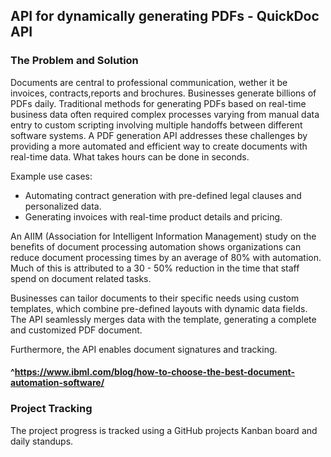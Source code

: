 ## API for dynamically generating PDFs - QuickDoc API


### The Problem and Solution

Documents are central to professional communication, wether it be invoices, contracts,reports and brochures. Businesses generate billions of PDFs daily. Traditional methods for generating PDFs based on real-time business data often required complex processes varying from manual data entry to custom scripting involving multiple handoffs between  different software systems. A PDF generation API addresses these challenges by providing a more automated and efficient way to create documents with real-time data. What takes hours can be done in seconds. 

Example use cases:
* Automating contract generation with pre-defined legal clauses and personalized data.
* Generating invoices with real-time product details and pricing. 

An AIIM (Association for Intelligent Information Management) study on the benefits of document processing automation shows organizations can reduce document processing times by an average of 80% with automation. Much of this is attributed to a 30 - 50% reduction in the time that staff spend on document related tasks. 

Businesses can tailor documents to their specific needs using custom templates, which combine pre-defined layouts with dynamic data fields. The API seamlessly merges data with the template, generating a complete and customized PDF document.

Furthermore, the API enables document signatures and tracking. 

#### ^https://www.ibml.com/blog/how-to-choose-the-best-document-automation-software/

### Project Tracking

The project progress is tracked using a GitHub projects Kanban board and daily standups.

